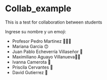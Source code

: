 # Collab_example
This is a test for collaboration between students

Ingrese su nombre y un emoji:
- Profesor Pedro Martinez 🧑🏻‍🏫
- Mariana Garcia 🙃
- Juan Pablo Echeverría Villaseñor ​🦾​
- Maximiliano Aguayo Villanueva👨‍💻
- Ivanna Camerota 🦦
- Priscila Cervantes 🎡
- David Gutierrez 🛬
